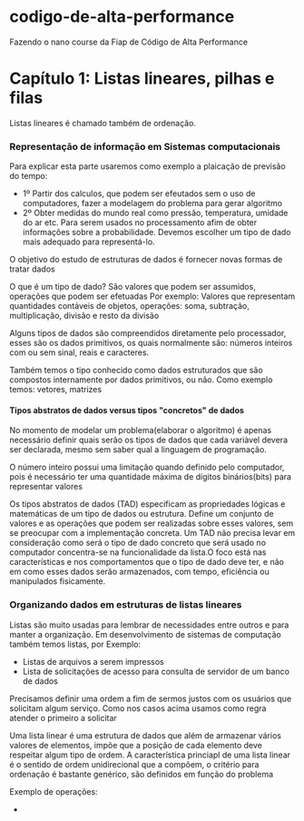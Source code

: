 # codigo-de-alta-performance
Fazendo o nano course da Fiap de Código de Alta Performance

<h1>Capítulo 1: Listas lineares, pilhas e filas</h1>
<p>Listas lineares é chamado também de ordenação.</p>

<h3>Representação de informação em Sistemas computacionais</h3>
<p>Para explicar esta parte usaremos como exemplo a plaicação de previsão do tempo:</p>
<ul>
  <li>1º Partir dos calculos, que podem ser efeutados sem o uso de computadores, fazer a modelagem do problema para gerar algoritmo</li>
  <li>2º Obter medidas do mundo real como pressão, temperatura, umidade do ar etc. Para serem usados no processamento afim de obter informações sobre a probabilidade. Devemos escolher um tipo de dado mais adequado para representá-lo.</li>
</ul>

<p>O objetivo do estudo de estruturas de dados é fornecer novas formas de tratar dados</p>

<p>O que é um tipo de dado?
São valores que podem ser assumidos, operações que podem ser efetuadas
Por exemplo: Valores que representam quantidades contáveis de objetos, operações: soma, subtração, multiplicação, divisão e resto da divisão</p>

<p>Alguns tipos de dados são compreendidos diretamente  pelo processador, esses são os dados primitivos, os quais normalmente são: números inteiros com ou sem sinal, reais e caracteres.</p>
<p>Também temos o tipo conhecido como dados estruturados que são compostos internamente por dados primitivos, ou não. Como exemplo temos: vetores, matrizes </p>

<h4>Tipos abstratos de dados versus tipos "concretos" de dados</h4>
<p>No momento de modelar um problema(elaborar o algoritmo) é apenas necessário definir quais serão os tipos de dados que cada variàvel devera ser declarada, mesmo sem saber qual a linguagem de programação.</p>
<p>O número inteiro possui uma limitação quando definido pelo computador, pois é necessário ter uma quantidade máxima de dígitos binários(bits) para representar valores </p>
<p>Os tipos abstratos de dados (TAD) especificam as propriedades lógicas e matemáticas de um tipo de dados ou estrutura. Define um conjunto de valores e as operações que podem ser realizadas sobre esses valores, sem se preocupar com a implementação concreta. Um TAD não precisa levar em consideração como será o tipo de dado concreto que será usado no computador concentra-se na funcionalidade da lista.O foco está nas características e nos comportamentos que o tipo de dado deve ter, e não em como esses dados serão armazenados, com tempo, eficiência ou manipulados fisicamente. </p>

<h3>Organizando dados em estruturas de listas lineares</h3>
<p>Listas são muito usadas para lembrar de necessidades entre outros e para manter a organização. Em desenvolvimento de sistemas de computação também temos listas, por Exemplo:</p>
<ul>
  <li>Listas de arquivos a serem impressos</li>
  <li>Lista de solicitações de acesso para consulta de servidor de um banco de dados</li>
</ul>

<p> Precisamos definir uma ordem a fim de sermos justos com os usuários que solicitam algum serviço. Como nos casos acima usamos como regra atender o primeiro a solicitar</p>

<p>Uma lista linear é uma estrutura de dados que além de armazenar vários valores de elementos, impõe que a posição de cada elemento deve respeitar algum tipo de ordem. A característica princiapl de uma lista linear é o sentido de ordem unidirecional que a compôem, o critério para ordenação é bastante genérico, são definidos em função do problema</p>
<p>Exemplo de operações:</p>
<ul>
  <li></li>
</ul>
